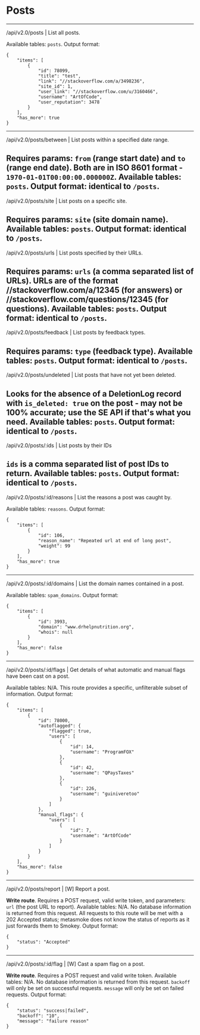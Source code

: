 # Posts

---
/api/v2.0/posts | List all posts.

Available tables: `posts`.
Output format:

    {
        "items": [
            {
                "id": 78099,
                "title": "test",
                "link": "//stackoverflow.com/a/3498236",
                "site_id": 1,
                "user_link": "//stackoverflow.com/u/3160466",
                "username": "ArtOfCode",
                "user_reputation": 3478
            }
        ],
        "has_more": true
    }
---
/api/v2.0/posts/between | List posts within a specified date range.

Requires params: `from` (range start date) and `to` (range end date). Both are in ISO 8601 format - `1970-01-01T00:00:00.000000Z`.
Available tables: `posts`.
Output format: identical to `/posts`.
---
/api/v2.0/posts/site | List posts on a specific site.

Requires params: `site` (site domain name).
Available tables: `posts`.
Output format: identical to `/posts`.
---
/api/v2.0/posts/urls | List posts specified by their URLs.

Requires params: `urls` (a **comma** separated list of URLs).
URLs are of the format //stackoverflow.com/a/12345 (for answers) or //stackoverflow.com/questions/12345 (for questions).
Available tables: `posts`.
Output format: identical to `/posts`.
---
/api/v2.0/posts/feedback | List posts by feedback types.

Requires params: `type` (feedback type).
Available tables: `posts`.
Output format: identical to `/posts`.
---
/api/v2.0/posts/undeleted | List posts that have not yet been deleted.

Looks for the absence of a DeletionLog record with `is_deleted: true` on the post - may not be 100% accurate; use the SE API if that's what you need.
Available tables: `posts`.
Output format: identical to `/posts`.
---
/api/v2.0/posts/:ids | List posts by their IDs

`ids` is a **comma** separated list of post IDs to return.
Available tables: `posts`.
Output format: identical to `/posts`.
---
/api/v2.0/posts/:id/reasons | List the reasons a post was caught by.

Available tables: `reasons`.
Output format:

    {
        "items": [
            {
                "id": 106,
                "reason_name": "Repeated url at end of long post",
                "weight": 99
            }
        ],
        "has_more": true
    }
---
/api/v2.0/posts/:id/domains | List the domain names contained in a post.

Available tables: `spam_domains`.
Output format:

    {
        "items": [
            {
                "id": 3993,
                "domain": "www.drhelpnutrition.org",
                "whois": null
            }
        ],
        "has_more": false
    }
---
/api/v2.0/posts/:id/flags | Get details of what automatic and manual flags have been cast on a post.

Available tables: N/A. This route provides a specific, unfilterable subset of information.
Output format:

    {
        "items": [
            {
                "id": 78000,
                "autoflagged": {
                    "flagged": true,
                    "users": [
                        {
                            "id": 14,
                            "username": "ProgramFOX"
                        },
                        {
                            "id": 42,
                            "username": "QPaysTaxes"
                        },
                        {
                            "id": 226,
                            "username": "guiniveretoo"
                        }
                    ]
                },
                "manual_flags": {
                    "users": [
                        {
                            "id": 7,
                            "username": "ArtOfCode"
                        }
                    ]
                }
            }
        ],
        "has_more": false
    }
---
/api/v2.0/posts/report | [W] Report a post.

**Write route**. Requires a POST request, valid write token, and parameters: `url` (the post URL to report).
Available tables: N/A. No database information is returned from this request.
All requests to this route will be met with a 202 Accepted status; metasmoke does not know the status of reports as it just forwards them to Smokey.
Output format:

    {
        "status": "Accepted"
    }
---
/api/v2.0/posts/:id/flag | [W] Cast a spam flag on a post.

**Write route**. Requires a POST request and valid write token.
Available tables: N/A. No database information is returned from this request.
`backoff` will only be set on successful requests. `message` will only be set on failed requests.
Output format:

    {
        "status": "success|failed",
        "backoff": "10",
        "message": "failure reason"
    }